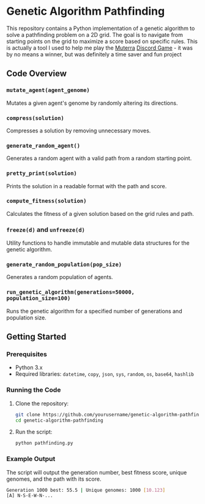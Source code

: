 # Genetic Algorithm Pathfinding

This repository contains a Python implementation of a genetic algorithm to solve a pathfinding problem on a 2D grid. The goal is to navigate from starting points on the grid to maximize a score based on specific rules. This is actually a tool I used to help me play the [Muterra](https://muterra.in/) [Discord Game](https://peakd.com/hive-196251/@muterra/muterra-discord-game-season-4) - it was by no means a winner, but was definitely a time saver and fun project

## Code Overview

### `mutate_agent(agent_genome)`

Mutates a given agent's genome by randomly altering its directions.

### `compress(solution)`

Compresses a solution by removing unnecessary moves.

### `generate_random_agent()`

Generates a random agent with a valid path from a random starting point.

### `pretty_print(solution)`

Prints the solution in a readable format with the path and score.

### `compute_fitness(solution)`

Calculates the fitness of a given solution based on the grid rules and path.

### `freeze(d)` and `unfreeze(d)`

Utility functions to handle immutable and mutable data structures for the genetic algorithm.

### `generate_random_population(pop_size)`

Generates a random population of agents.

### `run_genetic_algorithm(generations=50000, population_size=100)`

Runs the genetic algorithm for a specified number of generations and population size.

## Getting Started

### Prerequisites

- Python 3.x
- Required libraries: `datetime`, `copy`, `json`, `sys`, `random`, `os`, `base64`, `hashlib`

### Running the Code

1. Clone the repository:
    ```sh
    git clone https://github.com/yourusername/genetic-algorithm-pathfinding.git
    cd genetic-algorithm-pathfinding
    ```

2. Run the script:
    ```sh
    python pathfinding.py
    ```

### Example Output

The script will output the generation number, best fitness score, unique genomes, and the path with its score.

```sh
Generation 1000 best: 55.5 | Unique genomes: 1000 [10.123]
[A] N-S-E-W-N-...
